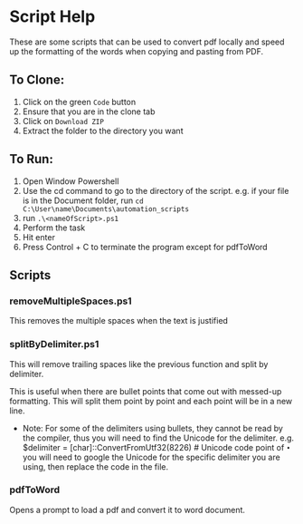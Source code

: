 # Script Help

These are some scripts that can be used to convert pdf locally and speed up the formatting of the words when copying and pasting from PDF.
## To Clone:
1. Click on the green `Code` button
2. Ensure that you are in the clone tab
3. Click on `Download ZIP`
4. Extract the folder to the directory you want

## To Run:
1. Open Window Powershell
2. Use the cd command to go to the directory of the script.
e.g. if your file is in the Document folder, run `cd C:\User\name\Documents\automation_scripts`
3. run `.\<nameOfScript>.ps1`
4. Perform the task
5. Hit enter
6. Press Control + C to terminate the program except for pdfToWord

## Scripts
### removeMultipleSpaces.ps1
This removes the multiple spaces when the text is justified

### splitByDelimiter.ps1
This will remove trailing spaces like the previous function and split by delimiter. 

This is useful when there are bullet points that come out with messed-up formatting. This will split them point by point and each point will be in a new line.

* Note: For some of the delimiters using bullets, they cannot be read by the compiler, thus you will need to find the Unicode for the delimiter.
e.g. $delimiter = [char]::ConvertFromUtf32(8226) # Unicode code point of `•`
you will need to google the Unicode for the specific delimiter you are using, then replace the code in the file.

### pdfToWord
Opens a prompt to load a pdf and convert it to word document.
